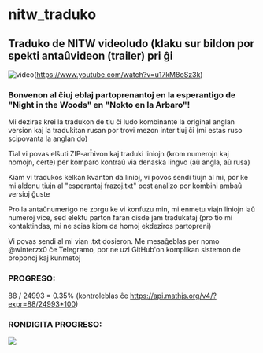 # nitw_traduko
## Traduko de NITW videoludo (klaku sur bildon por spekti antaûvideon (trailer) pri ĝi

![video](https://github.com/vadimfedulov035/nitw_traduko/raw/main/cover.jpg)(https://www.youtube.com/watch?v=u17kM8oSz3k)

### Bonvenon al ĉiuj eblaj partoprenantoj en la esperantigo de "Night in the Woods" en "Nokto en la Arbaro"!

Mi deziras krei la tradukon de tiu ĉi ludo kombinante la original anglan version kaj la tradukitan rusan por trovi mezon inter tiuj ĉi (mi estas ruso scipovanta la anglan do)

Tial vi povas elŝuti ZIP-arĥivon kaj traduki liniojn (krom numerojn kaj nomojn, certe) per komparo kontraû via denaska lingvo (aû angla, aû rusa)

Kiam vi tradukos kelkan kvanton da linioj, vi povos sendi tiujn al mi, por ke mi aldonu tiujn al "esperantaj frazoj.txt" post analizo por kombini ambaû versioj ĝuste

Pro la antaûnumerigo ne zorgu ke vi konfuzu min, mi enmetu viajn liniojn laû numeroj vice, sed elektu parton faran disde jam tradukataj (pro tio mi kontaktindas, mi ne scias kiom da homoj ekdeziros partopreni)

Vi povas sendi al mi vian .txt dosieron. Me mesaĝeblas per nomo @winterzx0 ĉe Telegramo, por ne uzi GitHub'on komplikan sistemon de proponoj kaj kunmetoj

### PROGRESO:

88 / 24993 = 0.35% (kontroleblas ĉe https://api.mathjs.org/v4/?expr=88/24993*100)

### RONDIGITA PROGRESO:

![](https://geps.dev/progress/0)